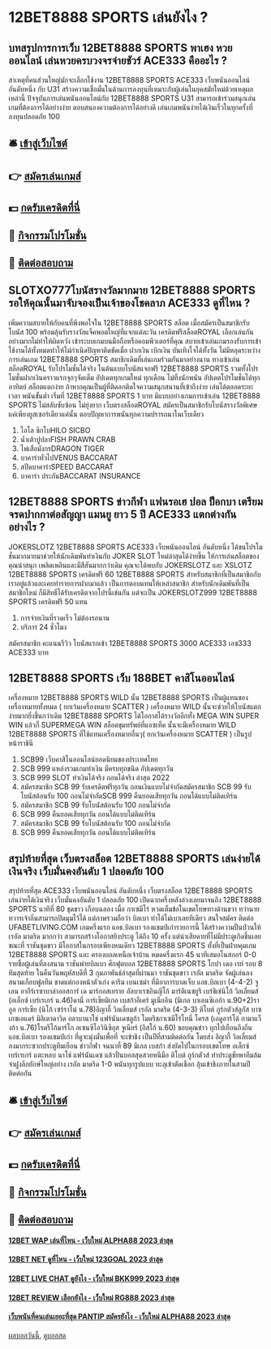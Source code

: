 # 12BET8888 SPORTS เล่นยังไง ?
## บทสรุปการการเว็บ 12BET8888 SPORTS พาเฮง หวยออนไลน์ เล่นหวยครบวงจรจ่ายชัวร์ ACE333 คืออะไร ?
สาเหตุที่คนส่วนใหญ่มักจะเลือกใช้งาน 12BET8888 SPORTS ACE333 เว็บพนันออนไลน์ อันดับหนึ่ง กับ U31 สร้างความเชื่อมั่นในด้านการลงทุนที่เหมาะกับผู้เล่นในยุคสมัยใหม่ด้วยเหตุผลเหล่านี้
ปัจจุบันการเล่นพนันออนไลน์กับ 12BET8888 SPORTS U31 สามารถเข้าร่วมสนุกเล่นเกมที่ต้องการได้อย่างง่าย ตอบสนองความต้องการได้อย่างดี เล่นเกมพนันง่ายได้เงินเร็วในทุกครั้งที่ลงทุนปลอดภัย 100

## 🛎 [เข้าสู่เว็บไซต์](https://bit.ly/3SdLNi2)
## 👉 [สมัครเล่นเกมส์](https://bit.ly/3SdLNi2)
## 💵 [กดรับเครดิตที่นี่](https://bit.ly/3dyRKHj)
## 👑 [กิจกรรมโปรโมชั่น](https://bit.ly/3dyRKHj)
## 📱 [ติดต่อสอบถาม](https://bit.ly/3dyRKHj)

## SLOTXO777โบนัสรางวัลมากมาย 12BET8888 SPORTS รอให้คุณนั้นมาจับจองเป็นเจ้าของโชคลาภ ACE333 ดูที่ไหน ?
เพิ่มความสบายให้กับคนที่พึงพอใจใน 12BET8888 SPORTS สล็อต เมื่อสมัครเป็นสมาชิกรับโบนัส 100 พร้อมลุ้นรับรางวัลแจ็คพอตใหญ่ที่แจกแต่ละวัน เครดิตฟรีสล็อตROYAL เลือกเล่นกันอย่างมากไม่ทำให้ผิดหวัง เข้าระบบเกมบนมือถือหรือคอมพิวเตอร์ที่คุณ สบายเข้าเล่นเกมรองรับการเข้าใช้งานได้ทั้งหมดทำให้ไม่กำเนิดปัญหาติดขัดเมื่อ ฝากเงิน เบิกเงิน บันเทิงใจได้ทั้งวัน ไม่มีหลุดระหว่างการเล่นเกม 12BET8888 SPORTS สมาชิกเดิมที่เล่นเกมร่วมกันมาอย่างนาน ทางเข้าเล่นสล็อตROYAL รับโปรโมชั่นได้จริง ในต้นแบบโบนัสแจกฟรี 12BET8888 SPORTS รวมทั้งโปรโมชั่นฝากเงินคราวแรกจุกๆจัดเต็ม อัปเดตทุกเกมใหม่ ทุกเดือน ไม่ทิ้งนักพนัน อัปเดตโปรโมชั่นได้ทุกอาทิตย์ สล็อตแตกง่าย ถ้าหากคุณเป็นผู้ที่ติดอกติดใจความสนุกสนานที่เข้าถึงง่าย เล่นได้ตลอดระยะเวลา พนันขั้นต่ำ เริ่มที่ 12BET8888 SPORTS 1 บาท มีแบบอย่างเกมการเข้าเล่น 12BET8888 SPORTS ไม่สลับซับซ้อน ไม่ยุ่งยาก เว็บตรงสล็อตROYAL สมัครเป็นสมาชิกรับโบนัสรางวัลพิเศษ แค่เพียงยูสเซอร์เดียวแค่นั้น ตอบปัญหาการพนันทุกความปรารถนาในเว็บเดียว
1. ไอโล ซิกโบHILO SICBO
2. น้ำเต้าปูปลาFISH PRAWN CRAB
3. ไพ่เสือมังกรDRAGON TIGER
4. บาคาร่าทั่วไปVENUS BACCARAT
5. สปีดบาคาร่าSPEED BACCARAT
6. บาคาร่า ประกันBACCARAT INSURANCE

## 12BET8888 SPORTS ข่าวกีฬา แฟนรอเฮ ปอล ป็อกบา เตรียมจรดปากกาต่อสัญญา แมนยู ยาว 5 ปี ACE333 แตกต่างกันอย่างไร ?
JOKERSLOTZ 12BET8888 SPORTS ACE333 เว็บพนันออนไลน์ อันดับหนึ่ง ได้ขนโปรโมชั่นมากมายมาช่วยให้นักเดิมพันทำเงินกับ JOKER SLOT ใหม่ล่าสุดได้ง่ายขึ้น ให้การเล่นสล็อตของคุณน่าสนุก เพลิดเพลินและมีสีสันมากกว่าเดิม คุณจะได้พบกับ JOKERSLOTZ และ XSLOTZ 12BET8888 SPORTS เครดิตฟรี 60 12BET8888 SPORTS สำหรับสมาชิกที่เป็นสมาชิกกับเราอยู่แล้วและเคยทำรายการฝากมาแล้ว เป็นการตอบแทนให้เหล่าสมาชิก สำหรับนักเดิมพันที่เป็นสมาชิกใหม่ ก็มีสิทธิ์ได้รับเครดิตจากโปรนี้เช่นกัน แต่จะเป็น JOKERSLOTZ999 12BET8888 SPORTS เครดิตฟรี 50 แทน
1. การจ่ายเงินที่รวดเร็ว ไม่ต้องรอนาน
2. บริการ 24 ชั่วโมง

สมัครสมาชิก
คะแนนรีวิว
โบนัสแรกเข้า 12BET8888 SPORTS 3000 ACE333 เอซ333 ACE333 บาท

## 12BET8888 SPORTS เว็บ 188BET คาสิโนออนไลน์
เครื่องหมาย 12BET8888 SPORTS WILD นั้น 12BET8888 SPORTS เป็นผู้แทนของเครื่องหมายทั้งหมด ( ยกเว้นเครื่องหมาย SCATTER ) เครื่องหมาย WILD นั้นจะช่วยให้โบนัสแตกง่ายมากยิ่งขึ้นกว่าเดิม 12BET8888 SPORTS ได้โอกาสได้รางวัลอีกทั้ง MEGA WIN SUPER WIN แล้วก็ SUPERMEGA WIN
สล็อตขุมทรัพย์ที่แอซเท็ค นั้นจะมีเครื่องหมาย WILD 12BET8888 SPORTS ที่ใช้แทนเครื่องหมายอื่นๆ( ยกเว้นเครื่องหมาย SCATTER ) เป็นรูป หน้าราชินี
1. SCB99 เว็บคาสิโนออนไลน์ยอดนิยมของประเทศไทย
2. SCB 999 แหล่งรวมเกมทำเงิน มีครบทุกชนิด อัปเดตทุกวัน
3. SCB 999 SLOT ทำเงินได้จริง ถอนได้จริง ล่าสุด 2022
4. สมัครสมาชิก SCB 99 รับเครดิตฟรีทุกวัน ถอนเงินแบบไม่จำกัดสมัครสมาชิก SCB 99 รับโบนัสต้อนรับ 100 ถอนไม่จำกัดSCB 999 คืนยอดเสียทุกวัน ถอนได้แบบไม่ติดเทิร์น
5. สมัครสมาชิก SCB 99 รับโบนัสต้อนรับ 100 ถอนไม่จำกัด
6. SCB 999 คืนยอดเสียทุกวัน ถอนได้แบบไม่ติดเทิร์น
7. สมัครสมาชิก SCB 99 รับโบนัสต้อนรับ 100 ถอนไม่จำกัด
8. SCB 999 คืนยอดเสียทุกวัน ถอนได้แบบไม่ติดเทิร์น

## สรุปท้ายที่สุด เว็บตรงสล็อต 12BET8888 SPORTS เล่นง่ายได้เงินจริง เว็บมั่นคงอันดับ 1 ปลอดภัย 100
สรุปท้ายที่สุด ACE333 เว็บพนันออนไลน์ อันดับหนึ่ง เว็บตรงสล็อต 12BET8888 SPORTS เล่นง่ายได้เงินจริง เว็บมั่นคงอันดับ 1 ปลอดภัย 100 เปิดฉากครึ่งหลังล่วงเลยมาจนถึง 12BET8888 SPORTS นาทีที่ 80 ชุดขาว เกือบฉลอง เมื่อ กาเซมีโร่ หวดเต็มข้อในเขตโทษทางด้านขวา ทว่านายทวารเจ้าถิ่นสามารถปิดมุมไว้ได้ แต่ภาพรวมถือว่า บิลเบา ทำได้ไม่เบาเลยทีเดียว
สนใจสมัคร ติดต่อ UFABETLIVING.COM
เกมครึ่งแรก แอธ.บิลเบา รองแชมป์เก่ารายการนี้ ได้สร้างความปั่นป่วนให้ เรอัล มาดริด มากกว่า สามารถสร้างโอกาสยิงประตู ได้ถึง 10 ครั้ง แต่น่าเสียดายที่ไม่มีประตูเกิดขึ้นเลย ขณะที่ ราชันชุดขาว มีโอกาสในกรอบเพียงหนเดียว 12BET8888 SPORTS ทั้งที่เป็นฝ่ายคุมเกม 12BET8888 SPORTS และ ครองบอลเหนือเจ้าบ้าน หมดครึ่งแรก 45 นาทีเสมอโนสกอร์ 0-0
รายชื่อผู้เล่นที่ลงสนาม
ราชันพ่ายบิลเบา ศึกฟุตบอล 12BET8888 SPORTS โกปา เดอ เรย์ รอบ 8 ทีมสุดท้าย ในคืนวันพฤหัสบดีที่ 3 กุมภาพันธ์ล่าสุดที่ผ่านมา ราชันชุดขาว เรอัล มาดริด จัดผู้เล่นลงสนามเกือบฟูลทีม ขาดแต่กองหน้าตัวเก่ง คาริม เบนเซม่า ที่มีอาการบาดเจ็บ
แอธ.บิลเบา (4-4-2) จูเลน อากีร์เรซาบาล่าออสการ์ เด มาร์กอสเยราย อัลบาเรซอินญิโก้ มาร์ติเนซยูริ เบร์ชิเช่นิโก้ วิลเลี่ยมส์ (อเล็กซ์ เบร์เรเกร์ น.46)ดานี่ การ์เซียมิเกล เบสก้าอีเคร์ มูเนียอิน (มิเกล บาเลนซิเอก้า น.90+2)ราอูล การ์เซีย (นิโก้ เซร์ราโน่ น.78)อิญากี้ วิลเลี่ยมส์
เรอัล มาดริด (4-3-3) ติโบต์ กูร์กตัวส์ลูกัส บาซเกซเอแดร์ มิลิเตาดาวิด อลาบานาโช่ แฟร์นันเดซลูก้า โมดริชกาเซมีโร่โทนี่ โครส (เอดูอาร์โด้ กามาแว็งก้า น.76)โรดรีโก้มาร์โก อเซนซิโอวินิซิอุส จูเนียร์ (อิสโก้ น.60)
ขอบคุณข่าว
บุกไปเยือนถึงถิ่น แอธ.บิลเบา รองแชมป์เก่า ที่ดูจะมุ่งมั่นเพื่อที่ จะเข้าชิง เป็นปีที่สามติดต่อกัน โดยส่ง อิญากี้ วิลเลี่ยมส์ ลงมากระซวกประตูทีมเยือน ข่าวกีฬา
จนนาที่ 89 มิเกล เบสก้า ส่งยัดไปในกรอบเขตโทษ อเล็กซ์ เบร์เรเกร์ แตะหลบ นาโช่ แฟร์นันเดซ แล้วปั่นบอลสุดสวยหนีมือ ติโบต์ กูร์กตัวส์ ทำประตูชัยพาทีมล้มจ่าฝูงลีกยักษ์ใหญ่อย่าง เรอัล มาดริด 1-0 พนันทุกรูปแบบ ทะลุเข้าตัดเชือก ลุ้นเข้าชิงภายในสามปีติดต่อกัน

## 🛎 [เข้าสู่เว็บไซต์](https://bit.ly/3SdLNi2)
## 👉 [สมัครเล่นเกมส์](https://bit.ly/3SdLNi2)
## 💵 [กดรับเครดิตที่นี่](https://bit.ly/3dyRKHj)
## 👑 [กิจกรรมโปรโมชั่น](https://bit.ly/3dyRKHj)
## 📱 [ติดต่อสอบถาม](https://bit.ly/3dyRKHj)

#### [12BET WAP เล่นที่ไหน - เว็บใหม่ ALPHA88 2023 ล่าสุด](https://atom.io/themes/12bet%20wap%20เล่นที่ไหน%20-%20เว็บใหม่%20alpha88%202023%20ล่าสุด)
#### [12BET NET ดูที่ไหน - เว็บใหม่ 123GOAL 2023 ล่าสุด](https://atom.io/themes/12bet%20net%20ดูที่ไหน%20-%20เว็บใหม่%20123goal%202023%20ล่าสุด)
#### [12BET LIVE CHAT ดูยังไง - เว็บใหม่ BKK999 2023 ล่าสุด](https://atom.io/themes/12bet%20live%20chat%20ดูยังไง%20-%20เว็บใหม่%20bkk999%202023%20ล่าสุด)
#### [12BET REVIEW เลือกยังไง - เว็บใหม่ RG888 2023 ล่าสุด](https://atom.io/themes/12bet%20review%20เลือกยังไง%20-%20เว็บใหม่%20rg888%202023%20ล่าสุด)
#### [เว็บพนันที่คนเล่นเยอะที่สุด PANTIP สมัครยังไง - เว็บใหม่ ALPHA88 2023 ล่าสุด](https://atom.io/themes/เว็บพนันที่คนเล่นเยอะที่สุด%20pantip%20สมัครยังไง%20-%20เว็บใหม่%20alpha88%202023%20ล่าสุด)

[ผลบอลวันนี้](https://siamsport.tv "ผลบอลวันนี้"), [ดูบอลสด](https://siamsport.tv/ดูบอลสด "ดูบอลสด")